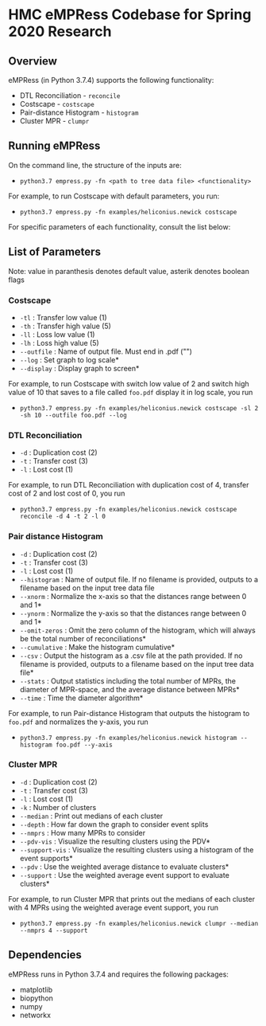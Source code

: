 # HMC eMPRess Codebase for Spring 2020 Research

## Overview
eMPRess (in Python 3.7.4) supports the following functionality:
* DTL Reconciliation - `reconcile`
* Costscape - `costscape`
* Pair-distance Histogram - `histogram`
* Cluster MPR - `clumpr`

## Running eMPRess

On the command line, the structure of the inputs are:    
* `python3.7 empress.py -fn <path to tree data file> <functionality>`

For example, to run Costscape with default parameters, you run:
* `python3.7 empress.py -fn examples/heliconius.newick costscape`

For specific parameters of each functionality, consult the list below:

## List of Parameters
Note: value in paranthesis denotes default value, asterik denotes boolean flags
### Costscape
* `-tl` : Transfer low value (1)
* `-th` : Transfer high value (5)
* `-ll` : Loss low value (1)
* `-lh` : Loss high value (5)
* `--outfile` : Name of output file. Must end in .pdf ("")
* `--log` : Set graph to log scale*
* `--display` : Display graph to screen*

For example, to run Costscape with switch low value of 2 and switch high value of 10 that saves to a file called `foo.pdf` display it in log scale, you run
* `python3.7 empress.py -fn examples/heliconius.newick costscape -sl 2 -sh 10 --outfile foo.pdf --log`

### DTL Reconciliation
* `-d` : Duplication cost (2)
* `-t` : Transfer cost (3)
* `-l` : Lost cost (1)

For example, to run DTL Reconciliation with duplication cost of 4, transfer cost of 2 and lost cost of 0, you run
* `python3.7 empress.py -fn examples/heliconius.newick costscape reconcile -d 4 -t 2 -l 0`

### Pair distance Histogram
* `-d` : Duplication cost (2)
* `-t` : Transfer cost (3)
* `-l` : Lost cost (1)
* `--histogram` : Name of output file. If no filename is provided, outputs to a filename based on the input tree data file
* `--xnorm` : Normalize the x-axis so that the distances range between 0 and 1*
* `--ynorm` : Normalize the y-axis so that the distances range between 0 and 1*
* `--omit-zeros` : Omit the zero column of the histogram, which will always be the total number of reconciliations*
* `--cumulative` : Make the histogram cumulative*
* `--csv` : Output the histogram as a .csv file at the path provided. If no filename is provided, outputs to a filename based on the input tree data file*
* `--stats` : Output statistics including the total number of MPRs, the diameter of MPR-space, and the average distance between MPRs*
* `--time` : Time the diameter algorithm*

For example, to run Pair-distance Histogram that outputs the histogram to `foo.pdf` and normalizes the y-axis, you run
* `python3.7 empress.py -fn examples/heliconius.newick histogram --histogram foo.pdf --y-axis`

### Cluster MPR
* `-d` : Duplication cost (2)
* `-t` : Transfer cost (3)
* `-l` : Lost cost (1)
* `-k` : Number of clusters
* `--median` : Print out medians of each cluster
* `--depth` : How far down the graph to consider event splits
* `--nmprs` : How many MPRs to consider
* `--pdv-vis` : Visualize the resulting clusters using the PDV*
* `--support-vis` : Visualize the resulting clusters using a histogram of the event supports*
* `--pdv` : Use the weighted average distance to evaluate clusters*
* `--support` : Use the weighted average event support to evaluate clusters*

For example, to run Cluster MPR that prints out the medians of each cluster with 4 MPRs using the weighted average event support, you run 
* `python3.7 empress.py -fn examples/heliconius.newick clumpr --median --nmprs 4 --support`

## Dependencies
eMPRess runs in Python 3.7.4 and requires the following packages:
* matplotlib
* biopython
* numpy
* networkx
